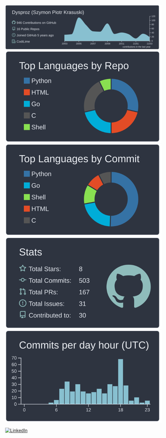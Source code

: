 [![](https://raw.githubusercontent.com/Dysproz/Dysproz/master/profile-summary-card-output/nord_dark/0-profile-details.svg)](https://github.com/vn7n24fzkq/github-profile-summary-cards)
[![](https://raw.githubusercontent.com/Dysproz/Dysproz/master/profile-summary-card-output/nord_dark/1-repos-per-language.svg)](https://github.com/vn7n24fzkq/github-profile-summary-cards) [![](https://raw.githubusercontent.com/Dysproz/Dysproz/master/profile-summary-card-output/nord_dark/2-most-commit-language.svg)](https://github.com/vn7n24fzkq/github-profile-summary-cards)
[![](https://raw.githubusercontent.com/Dysproz/Dysproz/master/profile-summary-card-output/nord_dark/3-stats.svg)](https://github.com/vn7n24fzkq/github-profile-summary-cards) [![](https://raw.githubusercontent.com/Dysproz/Dysproz/master/profile-summary-card-output/nord_dark/4-productive-time.svg)](https://github.com/vn7n24fzkq/github-profile-summary-cards)

<a href="https://www.linkedin.com/in/szymon-piotr-krasuski"><img src="https://www.americanexecutivecenters.com/wp-content/uploads/2015/10/LinkedIn-Button.png" alt="LinkedIn" width="64" height="64"></a>
